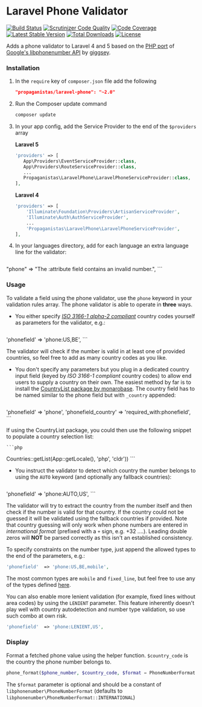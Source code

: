 # Laravel Phone Validator

[![Build Status](https://travis-ci.org/Propaganistas/Laravel-Phone.svg?branch=master)](https://travis-ci.org/Propaganistas/Laravel-Phone)
[![Scrutinizer Code Quality](https://scrutinizer-ci.com/g/Propaganistas/Laravel-Phone/badges/quality-score.png?b=master)](https://scrutinizer-ci.com/g/Propaganistas/Laravel-Phone/?branch=master)
[![Code Coverage](https://scrutinizer-ci.com/g/Propaganistas/Laravel-Phone/badges/coverage.png?b=master)](https://scrutinizer-ci.com/g/Propaganistas/Laravel-Phone/?branch=master)
[![Latest Stable Version](https://poser.pugx.org/propaganistas/laravel-phone/v/stable)](https://packagist.org/packages/propaganistas/laravel-phone)
[![Total Downloads](https://poser.pugx.org/propaganistas/laravel-phone/downloads)](https://packagist.org/packages/propaganistas/laravel-phone)
[![License](https://poser.pugx.org/propaganistas/laravel-phone/license)](https://packagist.org/packages/propaganistas/laravel-phone)

Adds a phone validator to Laravel 4 and 5 based on the [PHP port](https://github.com/giggsey/libphonenumber-for-php) of [Google's libphonenumber API](https://github.com/googlei18n/libphonenumber) by [giggsey](https://github.com/giggsey).

### Installation

1. In the `require` key of `composer.json` file add the following

    ```json
    "propaganistas/laravel-phone": "~2.0"
    ```

2. Run the Composer update command

    ```bash
    composer update
    ```

3. In your app config, add the Service Provider to the end of the `$providers` array

   **Laravel 5**
     ```php
    'providers' => [
        App\Providers\EventServiceProvider::class,
        App\Providers\RouteServiceProvider::class,
        ...
        Propaganistas\LaravelPhone\LaravelPhoneServiceProvider::class,
    ],
    ```
    
   **Laravel 4**
    ```php
    'providers' => [
        'Illuminate\Foundation\Providers\ArtisanServiceProvider',
        'Illuminate\Auth\AuthServiceProvider',
        ...
        'Propaganistas\LaravelPhone\LaravelPhoneServiceProvider',
    ],
    ```

4. In your languages directory, add for each language an extra language line for the validator:

    ```php
"phone" => "The :attribute field contains an invalid number.",
    ```

### Usage

To validate a field using the phone validator, use the `phone` keyword in your validation rules array. The phone validator is able to operate in **three** ways.

- You either specify [*ISO 3166-1 alpha-2 compliant*](http://en.wikipedia.org/wiki/ISO_3166-1_alpha-2#Officially_assigned_code_elements) country codes yourself as parameters for the validator, e.g.:

    ```php
'phonefield'  => 'phone:US,BE',
    ```

  The validator will check if the number is valid in at least one of provided countries, so feel free to add as many country codes as you like.

- You don't specify any parameters but you plug in a dedicated country input field (keyed by *ISO 3166-1 compliant* country codes) to allow end users to supply a country on their own. The easiest method by far is to install the [CountryList package by monarobase](https://github.com/Monarobase/country-list). The country field has to be named similar to the phone field but with `_country` appended:

    ```php
'phonefield'          => 'phone',
'phonefield_country'  => 'required_with:phonefield',
    ```

  If using the CountryList package, you could then use the following snippet to populate a country selection list:

    ```php
Countries::getList(App::getLocale(), 'php', 'cldr'))
    ```

- You instruct the validator to detect which country the number belongs to using the `AUTO` keyword (and optionally any fallback countries):

    ```php
'phonefield'  => 'phone:AUTO,US',
    ```

  The validator will try to extract the country from the number itself and then check if the number is valid for that country. If the country could not be guessed it will be validated using the fallback countries if provided. Note that country guessing will only work when phone numbers are entered in *international format* (prefixed with a `+` sign, e.g. +32 ....). Leading double zeros will **NOT** be parsed correctly as this isn't an established consistency.

To specify constraints on the number type, just append the allowed types to the end of the parameters, e.g.:

```php
'phonefield'  => 'phone:US,BE,mobile',
```
The most common types are `mobile` and `fixed_line`, but feel free to use any of the types defined [here](https://github.com/giggsey/libphonenumber-for-php/blob/master/src/libphonenumber/PhoneNumberType.php).

You can also enable more lenient validation (for example, fixed lines without area codes) by using the `LENIENT` parameter. This feature inherently doesn't play well with country autodetection and number type validation, so use such combo at own risk.

```php
'phonefield'  => 'phone:LENIENT,US',
```

### Display
Format a fetched phone value using the helper function. `$country_code` is the country the phone number belongs to.

```php
phone_format($phone_number, $country_code, $format = PhoneNumberFormat::INTERNATIONAL)
```

The `$format` parameter is optional and should be a constant of `libphonenumber\PhoneNumberFormat` (defaults to `libphonenumber\PhoneNumberFormat::INTERNATIONAL`) 
